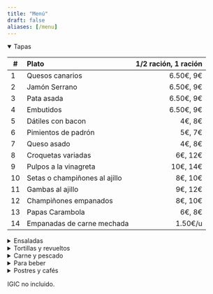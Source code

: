 ```yaml
---
title: "Menú"
draft: false
aliases: [/menu]
---
```


<details open>
<summary>Tapas</summary>

| # | Plato | 1/2 ración, 1 ración |
|---|:---|---:|
| 1 | Quesos canarios | 6.50€, 9€|
| 2 | Jamón Serrano | 6.50€, 9€|
| 3 | Pata asada | 6.50€, 9€|
| 4 | Embutidos | 6.50€, 9€|
| 5 | Dátiles con bacon | 4€, 8€|
| 6 | Pimientos de padrón | 5€, 7€|
| 7 | Queso asado | 4€, 8€|
| 8 | Croquetas variadas | 6€, 12€|
| 9 | Pulpos a la vinagreta | 10€, 14€|
| 10 | Setas o champiñones al ajillo | 8€, 10€|
| 11 | Gambas al ajillo | 9€, 12€|
| 12 | Champiñones empanados | 8€, 10€|
| 13 | Papas Carambola | 6€, 8€|
| 14 | Empanadas de carne mechada | 1.50€/u|

</details>

<details>
<summary>Ensaladas</summary>

| # | Plato | 1/2 ración, 1 ración |
|---|---|---:|
| 15 | Ensalada de la casa | 8€, 12€|
| 16 | Ensalada de tomate, cebolla y atún | 7€, 9€|
| 17 | Ensaladilla | 4€, 7€|

</details>

<details>
<summary>Tortillas y revueltos</summary>

| # | Plato | 1/2 ración, 1 ración |
|---|---|---:|
| 20 | Revuelto de la casa | 7€, 9€|
| 21 | Revuelto de setas | 8€, 11€|
| 22 | Revuelto de setas y gambas | 9€, 12€|
| 23 | Tortilla canaria | 6€, 8€|
| 24 | Tortilla de ajos | 5€|
| 25 | Tortilla española | 5€, 7€|
| 26 | Tortilla de embutidos | 6€, 8€|
| 27 | Tortilla de bacalao | 6€, 8€|
| 28 | Tortilla rellena de carne | 5€, 7€|

</details>

<details>
<summary>Carne y pescado</summary>

| # | Plato | 1/2 ración, 1 ración |
|---|:---|---:|
| 30 | Bubango relleno de atún o carne | 8€/u|
| 31 | Pimiento relleno de atún o carne | 8€/u|
| 32 | Moussaka | 8€/u|
| 33 | Solomillo troceado al ajillo| 10€, 14€|
| 34 | Solomillo troceado a la Cocacola| 10€, 14€|
| 35 | Solomillo troceado con gambas| 11€, 15€|
| 36 | Montadito de bacalao | 4€/u|
| 37 | Albóndigas | 7€, 14€|
| 38 | Carne en salsa| 8€, 12€|
| 39 | Delicias de pollo empanado| 8€, 11€|
| 40 | Delicias de pollo al ajillo| 8€, 11€|
| 41 | Conejo frito| 8€, 11€|
| 42 | Papas arrugadas con mojo | 4€, 6€|

</details>

<details>
<summary>Para beber</summary>

## Vinos

<center>Tintos</center>

| # | Producto | Precio |
| --- | ---|---:|
| 50 | Vino tinto a granel  | 1/4 2€, 1/2 4€|
| 51 | Mocanero  | 13€|
| 52 | Presas Ocampo  | 13€|
| 53 | Presas Ocampo Barrica  | 15€|
| 54 | El Monje Tradicional  | 14€|
| 55 | El Monje Hollera  | 14€|

<center>Blancos</center>

| # | Producto | Precio |
| --- | ---|---:|
| 60 | Vino blanco seco a granel  | 1/4 2€, 1/2 4€|
| 61 | Vino blanco afrutado a granel | 1/4 2€, 1/2 4€|
| 62 | Brumas de Ayoza Afrutado | 16€|
| 63 | Brumas de Ayoza Seco | 16€|

## Cervezas

| # | Producto | Precio |
|---|---|---:|
| 70 | De grifo |  caña 1€, jarra 2€|
| 71 | Dorada pilsen o especial  | 1.50€|
| 72 | Dorada sin o Tropical limón | 1.50€|

## Otras bebidas

| # | Producto | Precio |
|---|:---|---:|
| 80 | Agua |  1/2l 1€, 1l 2€|
| 81 | Agua con gas |  1/2l 1.20€|
| 82 | Refrescos |  1.50€|

</details>

<details>
<summary>Postres y cafés</summary>

| # | Producto | Precio |
|---|:---|---:|
| 90 | Flanes caseros|  3.50€|
| 91 | Tartas caseras|  4€|
| 92 | Café solo o infusiones|  1€|
| 93 | Cortados |  1.20€|
| 94 | Café con leche |  1.50€|

</details>

IGIC no incluido.